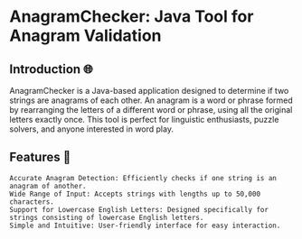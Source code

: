 # AnagramChecker: Java Tool for Anagram Validation
## Introduction 🌐

AnagramChecker is a Java-based application designed to determine if two strings are anagrams of each other. An anagram is a word or phrase formed by rearranging the letters of a different word or phrase, using all the original letters exactly once. This tool is perfect for linguistic enthusiasts, puzzle solvers, and anyone interested in word play.
## Features 🌟

    Accurate Anagram Detection: Efficiently checks if one string is an anagram of another.
    Wide Range of Input: Accepts strings with lengths up to 50,000 characters.
    Support for Lowercase English Letters: Designed specifically for strings consisting of lowercase English letters.
    Simple and Intuitive: User-friendly interface for easy interaction.